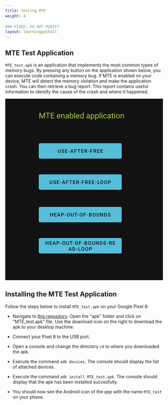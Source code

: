 ```yaml
---
title: Testing MTE
weight: 4

### FIXED, DO NOT MODIFY
layout: learningpathall
---
```


## MTE Test Application

`MTE_test.apk` is an application that implements the most common types of memory bugs. By pressing any button on the application shown below, you can execute code containing a memory bug. If MTE is enabled on your device, MTE will detect the memory violation and make the application crash. You can then retrieve a bug report. This report contains useful information to identify the cause of the crash and where it happened.

![alt-text-2](pictures/04_mte_test_app.png "MTE test application implementing most comon memory bugs.")

## Installing the MTE Test Application

Follow the steps below to install `MTE_test.apk` on your Google Pixel 8:


* Navigate to [this repository](https://github.com/rlopez3d/mte_test_app). Open the "apk" folder and click on "MTE_test.apk" file. Use the download icon on the right to download the apk to your desktop machine.

* Connect your Pixel 8 to the USB port.

* Open a console and change the directory `cd` to where you downloaded the apk.

* Execute the command `adb devices`. The console should display the list of attached devices.

* Execute the command `adb install MTE_test.apk`. The console should display that the apk has been installed succesfully.

* You should now see the Android icon of the app with the name `MTE_test` on your phone.






